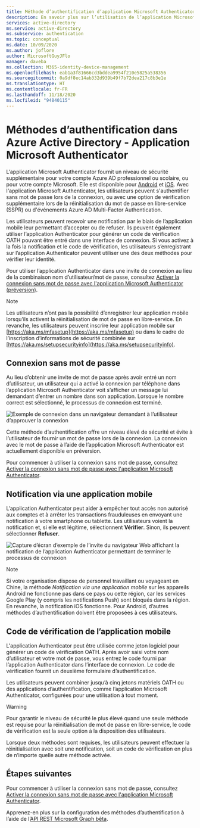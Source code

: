 ```yaml
---
title: Méthode d’authentification d’application Microsoft Authenticator - Azure Active Directory
description: En savoir plus sur l’utilisation de l’application Microsoft Authenticator dans Azure Active Directory pour contribuer à l’amélioration et à la sécurisation des événements de connexion
services: active-directory
ms.service: active-directory
ms.subservice: authentication
ms.topic: conceptual
ms.date: 10/09/2020
ms.author: joflore
author: MicrosoftGuyJFlo
manager: daveba
ms.collection: M365-identity-device-management
ms.openlocfilehash: eab1a3f81666cd3bddea9954f210e5825a538356
ms.sourcegitcommit: 0a9df8ec14ab332d939b49f7b72dea217c8b3e1e
ms.translationtype: HT
ms.contentlocale: fr-FR
ms.lasthandoff: 11/18/2020
ms.locfileid: "94840115"
---
```

# <a name="authentication-methods-in-azure-active-directory---microsoft-authenticator-app"></a>Méthodes d’authentification dans Azure Active Directory - Application Microsoft Authenticator

L’application Microsoft Authenticator fournit un niveau de sécurité supplémentaire pour votre compte Azure AD professionnel ou scolaire, ou pour votre compte Microsoft. Elle est disponible pour [Android](https://go.microsoft.com/fwlink/?linkid=866594) et [iOS](https://go.microsoft.com/fwlink/?linkid=866594). Avec l'application Microsoft Authenticator, les utilisateurs peuvent s'authentifier sans mot de passe lors de la connexion, ou avec une option de vérification supplémentaire lors de la réinitialisation du mot de passe en libre-service (SSPR) ou d'événements Azure AD Multi-Factor Authentication.

Les utilisateurs peuvent recevoir une notification par le biais de l’application mobile leur permettant d’accepter ou de refuser. Ils peuvent également utiliser l’application Authenticator pour générer un code de vérification OATH pouvant être entré dans une interface de connexion. Si vous activez à la fois la notification et le code de vérification, les utilisateurs s’enregistrant sur l’application Authenticator peuvent utiliser une des deux méthodes pour vérifier leur identité.

Pour utiliser l’application Authenticator dans une invite de connexion au lieu de la combinaison nom d’utilisateur/mot de passe, consultez [Activer la connexion sans mot de passe avec l'application Microsoft Authenticator (préversion)](howto-authentication-passwordless-phone.md).

> [!NOTE]
> Les utilisateurs n’ont pas la possibilité d’enregistrer leur application mobile lorsqu’ils activent la réinitialisation de mot de passe en libre-service. En revanche, les utilisateurs peuvent inscrire leur application mobile sur [https://aka.ms/mfasetup](https://aka.ms/mfasetup) ou dans le cadre de l’inscription d’informations de sécurité combinée sur [https://aka.ms/setupsecurityinfo](https://aka.ms/setupsecurityinfo).

## <a name="passwordless-sign-in"></a>Connexion sans mot de passe

Au lieu d’obtenir une invite de mot de passe après avoir entré un nom d’utilisateur, un utilisateur qui a activé la connexion par téléphone dans l’application Microsoft Authenticator voit s’afficher un message lui demandant d’entrer un nombre dans son application. Lorsque le nombre correct est sélectionné, le processus de connexion est terminé.

![Exemple de connexion dans un navigateur demandant à l’utilisateur d’approuver la connexion](./media/howto-authentication-passwordless-phone/phone-sign-in-microsoft-authenticator-app.png)

Cette méthode d’authentification offre un niveau élevé de sécurité et évite à l’utilisateur de fournir un mot de passe lors de la connexion. La connexion avec le mot de passe à l’aide de l’application Microsoft Authenticator est actuellement disponible en préversion.

Pour commencer à utiliser la connexion sans mot de passe, consultez [Activer la connexion sans mot de passe avec l'application Microsoft Authenticator](howto-authentication-passwordless-phone.md).

## <a name="notification-through-mobile-app"></a>Notification via une application mobile

L’application Authenticator peut aider à empêcher tout accès non autorisé aux comptes et à arrêter les transactions frauduleuses en envoyant une notification à votre smartphone ou tablette. Les utilisateurs voient la notification et, si elle est légitime, sélectionnent **Vérifier**. Sinon, ils peuvent sélectionner **Refuser**.

![Capture d’écran d’exemple de l’invite du navigateur Web affichant la notification de l’application Authenticator permettant de terminer le processus de connexion](media/tutorial-enable-azure-mfa/azure-multi-factor-authentication-browser-prompt.png)

> [!NOTE]
> Si votre organisation dispose de personnel travaillant ou voyageant en Chine, la méthode *Notification via une application mobile* sur les appareils Android ne fonctionne pas dans ce pays ou cette région, car les services Google Play (y compris les notifications Push) sont bloqués dans la région. En revanche, la notification iOS fonctionne. Pour Android, d’autres méthodes d’authentification doivent être proposées à ces utilisateurs.

## <a name="verification-code-from-mobile-app"></a>Code de vérification de l’application mobile

L'application Authenticator peut être utilisée comme jeton logiciel pour générer un code de vérification OATH. Après avoir saisi votre nom d’utilisateur et votre mot de passe, vous entrez le code fourni par l’application Authenticator dans l’interface de connexion. Le code de vérification fournit un deuxième formulaire d’authentification.

Les utilisateurs peuvent combiner jusqu’à cinq jetons matériels OATH ou des applications d’authentification, comme l’application Microsoft Authenticator, configurées pour une utilisation à tout moment.

> [!WARNING]
> Pour garantir le niveau de sécurité le plus élevé quand une seule méthode est requise pour la réinitialisation de mot de passe en libre-service, le code de vérification est la seule option à la disposition des utilisateurs.
>
> Lorsque deux méthodes sont requises, les utilisateurs peuvent effectuer la réinitialisation avec soit une notification, soit un code de vérification en plus de n’importe quelle autre méthode activée.

## <a name="next-steps"></a>Étapes suivantes

Pour commencer à utiliser la connexion sans mot de passe, consultez [Activer la connexion sans mot de passe avec l'application Microsoft Authenticator](howto-authentication-passwordless-phone.md).

Apprenez-en plus sur la configuration des méthodes d’authentification à l’aide de l’[API REST Microsoft Graph bêta](/graph/api/resources/authenticationmethods-overview?view=graph-rest-beta).
